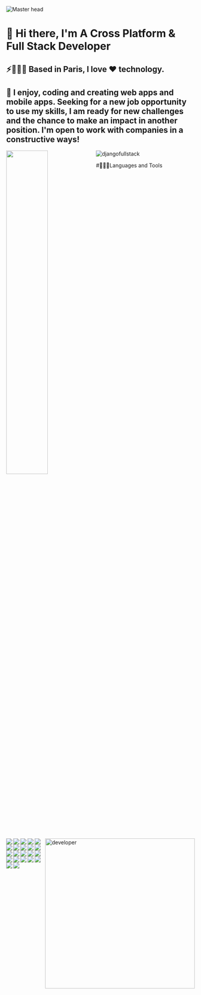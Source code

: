 ![Master head](https://imgs.search.brave.com/LdCZ_eJYR0xIcARDd56TLCaoNvkZmT-0d4mqqXn7ws0/rs:fit:860:0:0/g:ce/aHR0cHM6Ly9naWZk/Yi5jb20vaW1hZ2Vz/L2hpZ2gvY29uZnVz/ZWQtd29tYW4tY29k/aW5nLWZhaWwtMXVn/c3h4OGM2Z3VkdHpr/ci5naWY.gif)
# 👋 Hi there, I'm  A Cross Platform & Full Stack Developer


## ⚡👩🏽‍💻 Based in Paris, I love ❤️ technology. 
## 👯 I enjoy, coding and creating web apps and mobile apps. Seeking for a new job opportunity to use my skills, I am ready for new challenges and the chance to make an impact in another position. I'm open to work with companies in a constructive ways!

<img align="left" width="47%" src="https://github-readme-stats.vercel.app/api?username=djangofullstack&show_icons=true&theme=radical"/>

<img align="right" alt="developer" width="400" src="https://static.vecteezy.com/system/resources/thumbnails/026/342/794/original/programmer-typing-laptop-line-2d-loading-bar-animation-black-woman-programming-animated-cartoon-linear-character-4k-loading-motion-graphic-it-developer-code-download-bar-process-indicator-gif-video.jpg"/>

<p align="left"> <img src="https://komarev.com/ghpvc/?username=djangofullstack&label=Profile%20views&color=0e75b6&style=flat" alt="djangofullstack" /> </p>
#👩🏽‍💻Languages and Tools

<img align="left" src="https://img.shields.io/badge/JavaScript-F7DF1E.svg?style=for-the-badge&logo=JavaScript&logoColor=black" />
<img align="left" src="https://img.shields.io/badge/Python-14354C?style=for-the-badge&logo=python&logoColor=white" />
<img align="left" src="https://img.shields.io/badge/HTML5-E34F26.svg?style=for-the-badge&logo=HTML5&logoColor=white" />
<img  align="left" src="https://img.shields.io/badge/CSS3-1572B6.svg?style=for-the-badge&logo=CSS3&logoColor=white" />
<img align="left" src="https://img.shields.io/badge/Bootstrap-7952B3.svg?style=for-the-badge&logo=Bootstrap&logoColor=white" />
<img align="left" src="https://img.shields.io/badge/React-61DAFB.svg?style=for-the-badge&logo=React&logoColor=black" />
<img align="left" src="https://img.shields.io/badge/Python-3776AB.svg?style=for-the-badge&logo=Python&logoColor=white" />
<img align="left" src="https://img.shields.io/badge/Flask-000000.svg?style=for-the-badge&logo=Flask&logoColor=white" />
<img align="left" src="https://img.shields.io/badge/Django-092E20.svg?style=for-the-badge&logo=Django&logoColor=white" />
<img align="left" src="https://img.shields.io/badge/SQLite-003B57.svg?style=for-the-badge&logo=SQLite&logoColor=white" />
<img align="left"  src="https://img.shields.io/badge/MySQL-4479A1.svg?style=for-the-badge&logo=MySQL&logoColor=white" />
<img align="left" src="https://img.shields.io/badge/PostgreSQL-4169E1.svg?style=for-the-badge&logo=PostgreSQL&logoColor=white" />
<img align="left" src="https://img.shields.io/badge/MongoDB-47A248.svg?style=for-the-badge&logo=MongoDB&logoColor=white" />
<img align="left" src="https://img.shields.io/badge/Node.js-339933.svg?style=for-the-badge&logo=nodedotjs&logoColor=white" />
<img align="left" src="https://img.shields.io/badge/Git-F05032.svg?style=for-the-badge&logo=Git&logoColor=white" />
<img align="left" src="https://img.shields.io/badge/GitHub-181717.svg?style=for-the-badge&logo=GitHub&logoColor=white" />
<img align="left"  src="https://img.shields.io/badge/Figma-F24E1E.svg?style=for-the-badge&logo=Figma&logoColor=white" />
<img align="left" src="https://img.shields.io/badge/Postman-FF6C37.svg?style=for-the-badge&logo=Postman&logoColor=white" />
<img align="left" src="https://img.shields.io/badge/Insomnia-4000BF.svg?style=for-the-badge&logo=Insomnia&logoColor=white" />
<img align="left" src="https://img.shields.io/badge/Android%20Studio-3DDC84.svg?style=for-the-badge&logo=Android-Studio&logoColor=white"/>
<img align="left" src="https://img.shields.io/badge/Vite-646CFF.svg?style=for-the-badge&logo=Vite&logoColor=white" />
<img align="left" src="https://img.shields.io/badge/Next.js-000000.svg?style=for-the-badge&logo=nextdotjs&logoColor=white" />





